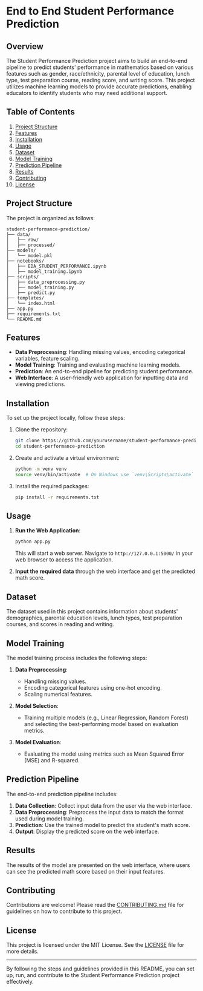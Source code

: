 # End to End Student Performance Prediction

## Overview
The Student Performance Prediction project aims to build an end-to-end pipeline to predict students' performance in mathematics based on various features such as gender, race/ethnicity, parental level of education, lunch type, test preparation course, reading score, and writing score. This project utilizes machine learning models to provide accurate predictions, enabling educators to identify students who may need additional support.

## Table of Contents
1. [Project Structure](#project-structure)
2. [Features](#features)
3. [Installation](#installation)
4. [Usage](#usage)
5. [Dataset](#dataset)
6. [Model Training](#model-training)
7. [Prediction Pipeline](#prediction-pipeline)
8. [Results](#results)
9. [Contributing](#contributing)
10. [License](#license)

## Project Structure
The project is organized as follows:
```
student-performance-prediction/
├── data/
│   ├── raw/
│   ├── processed/
├── models/
│   └── model.pkl
├── notebooks/
│   ├── EDA_STUDENT_PERFORMANCE.ipynb
│   ├── model_training.ipynb
├── scripts/
│   ├── data_preprocessing.py
│   ├── model_training.py
│   ├── predict.py
├── templates/
│   └── index.html
├── app.py
├── requirements.txt
└── README.md
```

## Features
- **Data Preprocessing**: Handling missing values, encoding categorical variables, feature scaling.
- **Model Training**: Training and evaluating machine learning models.
- **Prediction**: An end-to-end pipeline for predicting student performance.
- **Web Interface**: A user-friendly web application for inputting data and viewing predictions.

## Installation
To set up the project locally, follow these steps:

1. Clone the repository:
   ```bash
   git clone https://github.com/yourusername/student-performance-prediction.git
   cd student-performance-prediction
   ```

2. Create and activate a virtual environment:
   ```bash
   python -m venv venv
   source venv/bin/activate  # On Windows use `venv\Scripts\activate`
   ```

3. Install the required packages:
   ```bash
   pip install -r requirements.txt
   ```

## Usage
1. **Run the Web Application**:
   ```bash
   python app.py
   ```
   This will start a web server. Navigate to `http://127.0.0.1:5000/` in your web browser to access the application.

2. **Input the required data** through the web interface and get the predicted math score.

## Dataset
The dataset used in this project contains information about students' demographics, parental education levels, lunch types, test preparation courses, and scores in reading and writing. 

## Model Training
The model training process includes the following steps:

1. **Data Preprocessing**:
   - Handling missing values.
   - Encoding categorical features using one-hot encoding.
   - Scaling numerical features.

2. **Model Selection**:
   - Training multiple models (e.g., Linear Regression, Random Forest) and selecting the best-performing model based on evaluation metrics.

3. **Model Evaluation**:
   - Evaluating the model using metrics such as Mean Squared Error (MSE) and R-squared.

## Prediction Pipeline
The end-to-end prediction pipeline includes:

1. **Data Collection**: Collect input data from the user via the web interface.
2. **Data Preprocessing**: Preprocess the input data to match the format used during model training.
3. **Prediction**: Use the trained model to predict the student's math score.
4. **Output**: Display the predicted score on the web interface.

## Results
The results of the model are presented on the web interface, where users can see the predicted math score based on their input features.

## Contributing
Contributions are welcome! Please read the [CONTRIBUTING.md](CONTRIBUTING.md) file for guidelines on how to contribute to this project.

## License
This project is licensed under the MIT License. See the [LICENSE](LICENSE) file for more details.

---

By following the steps and guidelines provided in this README, you can set up, run, and contribute to the Student Performance Prediction project effectively.
